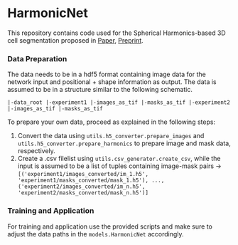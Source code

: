 # HarmonicNet

This repository contains code used for the Spherical Harmonics-based 3D cell segmentation proposed in [Paper](https://ieeexplore.ieee.org/document/9433983), [Preprint](https://arxiv.org/abs/2010.12369).



### Data Preparation
The data needs to be in a hdf5 format containing image data for the network input and positional + shape information as output.
The data is assumed to be in a structure similar to the following schematic.

`|-data_root
     |-experiment1
         |-images_as_tif
         |-masks_as_tif
     |-experiment2
         |-images_as_tif
         |-masks_as_tif`

To prepare your own data, proceed as explained in the following steps:
1. Convert the data using `utils.h5_converter.prepare_images` and `utils.h5_converter.prepare_harmonics` to prepare image and mask data, respectively.
2. Create a .csv filelist using `utils.csv_generator.create_csv`, while the input is assumed to be a list of tuples containing image-mask pairs -> 
`[('experiment1/images_converted/im_1.h5', 'experiment1/masks_converted/mask_1.h5'),
  ...,
  ('experiment2/images_converted/im_n.h5', 'experiment2/masks_converted/mask_n.h5')]`
  
  
### Training and Application
For training and application use the provided scripts and make sure to adjust the data paths in the `models.HarmonicNet` accordingly.